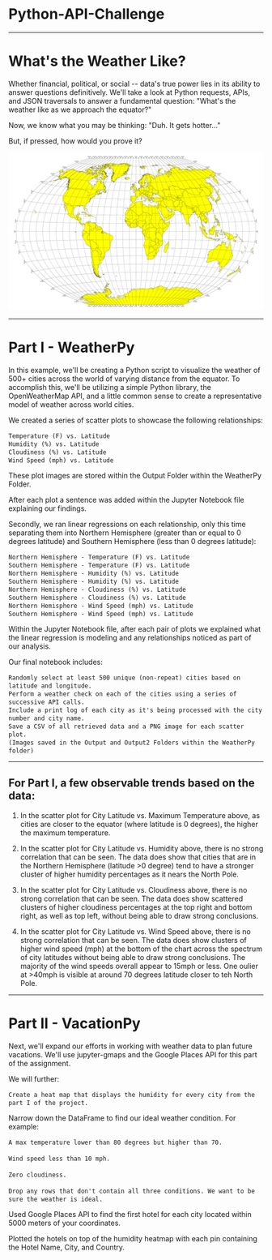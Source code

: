 # Python-API-Challenge

-------------------------
# What's the Weather Like?

Whether financial, political, or social -- data's true power lies in its ability to answer questions definitively. We'll take a look at Python requests, APIs, and JSON traversals to answer a fundamental question: "What's the weather like as we approach the equator?"

Now, we know what you may be thinking: "Duh. It gets hotter..."

But, if pressed, how would you prove it?


![Alt text](equatorsign.png "Equator Sign")



----------------------------
# Part I - WeatherPy

In this example, we'll be creating a Python script to visualize the weather of 500+ cities across the world of varying distance from the equator. To accomplish this, we'll be utilizing a simple Python library, the OpenWeatherMap API, and a little common sense to create a representative model of weather across world cities.

We created a series of scatter plots to showcase the following relationships:

    Temperature (F) vs. Latitude
    Humidity (%) vs. Latitude
    Cloudiness (%) vs. Latitude
    Wind Speed (mph) vs. Latitude
    
These plot images are stored within the Output Folder within the WeatherPy Folder. 

After each plot a sentence was added within the Jupyter Notebook file explaining our findings. 

Secondly, we ran linear regressions on each relationship, only this time separating them into Northern Hemisphere (greater than or equal to 0 degrees latitude) and Southern Hemisphere (less than 0 degrees latitude):

    Northern Hemisphere - Temperature (F) vs. Latitude
    Southern Hemisphere - Temperature (F) vs. Latitude
    Northern Hemisphere - Humidity (%) vs. Latitude
    Southern Hemisphere - Humidity (%) vs. Latitude
    Northern Hemisphere - Cloudiness (%) vs. Latitude
    Southern Hemisphere - Cloudiness (%) vs. Latitude
    Northern Hemisphere - Wind Speed (mph) vs. Latitude
    Southern Hemisphere - Wind Speed (mph) vs. Latitude

Within the Jupyter Notebook file, after each pair of plots we explained what the linear regression is modeling and any relationships noticed as part of our analysis.

Our final notebook includes:

    Randomly select at least 500 unique (non-repeat) cities based on latitude and longitude.
    Perform a weather check on each of the cities using a series of successive API calls.
    Include a print log of each city as it's being processed with the city number and city name.
    Save a CSV of all retrieved data and a PNG image for each scatter plot. 
    (Images saved in the Output and Output2 Folders within the WeatherPy folder) 

---------------------
## For Part I,  a few observable trends based on the data:

1. In the scatter plot for City Latitude vs. Maximum Temperature above, as cities are closer to the equator (where latitude is 0 degrees), the higher the maximum temperature.

2. In the scatter plot for City Latitude vs. Humidity above, there is no strong correlation that can be seen. The data does show that cities that are in the Northern Hemisphere (latitude >0 degree) tend to have a stronger cluster of higher humidity percentages as it nears the North Pole. 

3. In the scatter plot for City Latitude vs. Cloudiness above, there is no strong correlation that can be seen. The data does show scattered clusters of higher cloudiness percentages at the top right and bottom right, as well as top left, without being able to draw strong conclusions.

4. In the scatter plot for City Latitude vs. Wind Speed above, there is no strong correlation that can be seen. 
The data does show clusters of higher wind speed (mph) at the bottom of the chart across the spectrum of city latitudes without being able to draw strong conclusions. The majority of the wind speeds overall appear to 15mph or less. One oulier at >40mph is visible at around 70 degrees latitude closer to teh North Pole.


------------------------------------    
# Part II - VacationPy

Next, we'll expand our efforts in working with weather data to plan future vacations. We'll use jupyter-gmaps and the Google Places API for this part of the assignment.

We will further:


    Create a heat map that displays the humidity for every city from the part I of the project. 
   

Narrow down the DataFrame to find our ideal weather condition. For example:

    A max temperature lower than 80 degrees but higher than 70.

    Wind speed less than 10 mph.

    Zero cloudiness.

    Drop any rows that don't contain all three conditions. We want to be sure the weather is ideal.

 

Used Google Places API to find the first hotel for each city located within 5000 meters of your coordinates.

Plotted the hotels on top of the humidity heatmap with each pin containing the Hotel Name, City, and Country.
    
